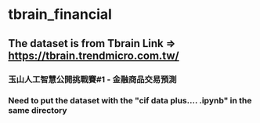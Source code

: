 # tbrain_financial
## The dataset is from Tbrain Link => https://tbrain.trendmicro.com.tw/
### 玉山人工智慧公開挑戰賽#1 - 金融商品交易預測 
### Need to put the dataset with the "cif data plus.... .ipynb" in the same directory
